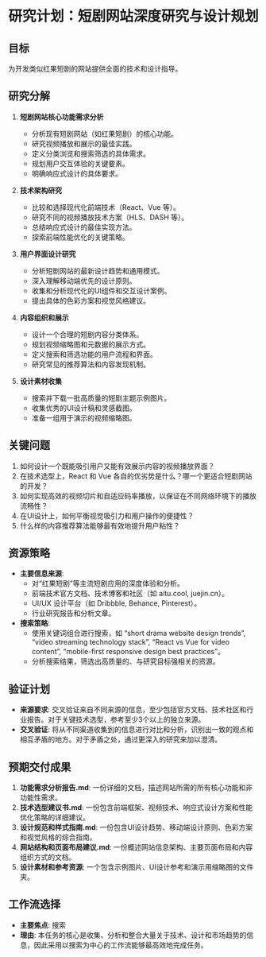 # 研究计划：短剧网站深度研究与设计规划

## 目标
为开发类似红果短剧的网站提供全面的技术和设计指导。

## 研究分解
1.  **短剧网站核心功能需求分析**
    *   分析现有短剧网站（如红果短剧）的核心功能。
    *   研究视频播放和展示的最佳实践。
    *   定义分类浏览和搜索筛选的具体需求。
    *   规划用户交互体验的关键要素。
    *   明确响应式设计的具体要求。

2.  **技术架构研究**
    *   比较和选择现代化前端技术（React、Vue 等）。
    *   研究不同的视频播放技术方案（HLS、DASH 等）。
    *   总结响应式设计的最佳实现方法。
    *   探索前端性能优化的关键策略。

3.  **用户界面设计研究**
    *   分析短剧网站的最新设计趋势和通用模式。
    *   深入理解移动端优先的设计原则。
    *   收集和分析现代化的UI组件和交互设计案例。
    *   提出具体的色彩方案和视觉风格建议。

4.  **内容组织和展示**
    *   设计一个合理的短剧内容分类体系。
    *   规划视频缩略图和元数据的展示方式。
    *   定义搜索和筛选功能的用户流程和界面。
    *   研究常见的推荐算法和内容发现机制。

5.  **设计素材收集**
    *   搜索并下载一批高质量的短剧主题示例图片。
    *   收集优秀的UI设计稿和灵感截图。
    *   准备一组用于演示的视频缩略图。

## 关键问题
1.  如何设计一个既能吸引用户又能有效展示内容的视频播放界面？
2.  在技术选型上，React 和 Vue 各自的优劣势是什么？哪一个更适合短剧网站的开发？
3.  如何实现高效的视频切片和自适应码率播放，以保证在不同网络环境下的播放流畅性？
4.  在UI设计上，如何平衡视觉吸引力和用户操作的便捷性？
5.  什么样的内容推荐算法能够最有效地提升用户粘性？

## 资源策略
*   **主要信息来源**:
    *   对“红果短剧”等主流短剧应用的深度体验和分析。
    *   前端技术官方文档、技术博客和社区（如 aitu.cool, juejin.cn）。
    *   UI/UX 设计平台（如 Dribbble, Behance, Pinterest）。
    *   行业研究报告和分析文章。
*   **搜索策略**:
    *   使用关键词组合进行搜索，如 “short drama website design trends”, “video streaming technology stack”, “React vs Vue for video content”, “mobile-first responsive design best practices”。
    *   分析搜索结果，筛选出高质量的、与研究目标强相关的资源。

## 验证计划
*   **来源要求**: 交叉验证来自不同来源的信息，至少包括官方文档、技术社区和行业报告。对于关键技术选型，参考至少3个以上的独立来源。
*   **交叉验证**: 将从不同渠道收集到的信息进行对比和分析，识别出一致的观点和相互矛盾的地方。对于矛盾之处，通过更深入的研究来加以澄清。

## 预期交付成果
1.  **功能需求分析报告.md**: 一份详细的文档，描述网站所需的所有核心功能和非功能性需求。
2.  **技术选型建议书.md**: 一份包含前端框架、视频技术、响应式设计方案和性能优化策略的详细建议。
3.  **设计规范和样式指南.md**: 一份包含UI设计趋势、移动端设计原则、色彩方案和视觉风格的综合指南。
4.  **网站结构和页面布局建议.md**: 一份概述网站信息架构、主要页面布局和内容组织方式的文档。
5.  **设计素材和参考资源**: 一个包含示例图片、UI设计参考和演示用缩略图的文件夹。

## 工作流选择
*   **主要焦点**: 搜索
*   **理由**: 本任务的核心是收集、分析和整合大量关于技术、设计和市场趋势的信息，因此采用以搜索为中心的工作流能够最高效地完成任务。
